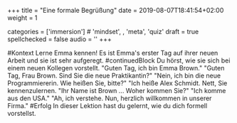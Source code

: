 +++
title = "Eine formale Begrüßung"
date =  2019-08-07T18:41:54+02:00
weight = 1

categories = ['immersion'] # 'mindset', , 'meta', 'quiz'
draft = true
spellchecked = false
audio = ''
+++

#Kontext Lerne Emma kennen! Es ist Emma's erster Tag auf ihrer neuen Arbeit und sie ist sehr aufgeregt.
#continuedBlock Du hörst, wie sie sich bei einem neuen Kollegen vorstellt.
"Guten Tag, ich bin Emma Brown."
"Guten Tag, Frau Brown. Sind Sie die neue Praktikantin?"
"Nein, ich bin die neue Programmiererin. Wie heißen Sie, bitte?"
"Ich heiße Alex Schmidt. Nett, Sie kennenzulernen.
"Ihr Name ist Brown ... Woher kommen Sie?"
"Ich komme aus den USA."
"Ah, ich verstehe. Nun, herzlich willkommen in unserer Firma."
#Erfolg In dieser Lektion hast du gelernt, wie du dich formell vorstellst.